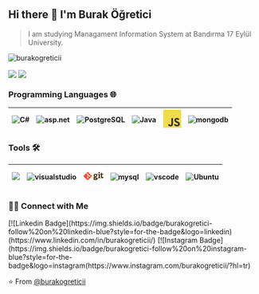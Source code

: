 
## Hi there 👋 I'm Burak Öğretici
> I am studying Managament Information System at Bandırma 17 Eylül University.

<img src="https://komarev.com/ghpvc/?username=burakogreticii" alt="burakogreticii" />


<a href="https://github.com/burakogreticii"><img align="center" src="https://github-readme-stats.vercel.app/api?username=burakogreticii&show_icons=true&bg_color=0d1117&text_color=bdc3c7&title_color=F4D03E&icon_color=F4D03E&hide_border=true" /></a>
<a href="https://github.com/burakogreticii"><img align="center" src="https://github-readme-stats.vercel.app/api/top-langs/?username=burakogreticii&bg_color=0d1117&text_color=bdc3c7&title_color=F4D03E&hide_border=true&layout=compact&langs_count=10" /></a>




### Programming Languages 🌐

|<img src="https://iconape.com/wp-content/files/rr/352323/svg/c-sharp-c-seeklogo.com.svg" alt="C#" width="38">| <img src="http://www.semihduran.com/wp-content/uploads/2014/12/asp_net.png" alt="asp.net" width="38"> |<img src="https://www.mshowto.org/images/articles/2020/08/postgresql-logo.png" alt="PostgreSQL" width="52">|<img src="https://encrypted-tbn0.gstatic.com/images?q=tbn:ANd9GcT_n08xRSb_t7hRRhsEujN4Xbn0ctYfBUZ-qg&usqp=CAU" alt="Java" width="56">|<img src="https://raw.githubusercontent.com/github/explore/80688e429a7d4ef2fca1e82350fe8e3517d3494d/topics/javascript/javascript.png" alt="jQuery" width="36">|<img src="https://encrypted-tbn0.gstatic.com/images?q=tbn:ANd9GcQR0mRZI6MD42MOkJUIA1GUgRmqk7-7pFCgRmgmS27iWa87AxSn8-_g6nMH18lITZMKsFk&usqp=CAU" alt="mongodb" width="52">
|---|---|---|---|---|---|
 

### Tools 🛠️
| <img src="https://upload.wikimedia.org/wikipedia/commons/thumb/9/9c/IntelliJ_IDEA_Icon.svg/2048px-IntelliJ_IDEA_Icon.svg.png" width="40">|  <img src="https://upload.wikimedia.org/wikipedia/commons/thumb/5/59/Visual_Studio_Icon_2019.svg/1200px-Visual_Studio_Icon_2019.svg.png" alt="visualstudio" width="37">| <img src="https://raw.githubusercontent.com/github/explore/80688e429a7d4ef2fca1e82350fe8e3517d3494d/topics/git/git.png" alt="Git" width="40">| <img src="https://upload.wikimedia.org/wikipedia/commons/thumb/2/2d/Visual_Studio_Code_1.18_icon.svg/1200px-Visual_Studio_Code_1.18_icon.svg.png" alt="mysql" alt="sqlserver" width="40">| <img src="https://media.ttmind.com/Media/tech/article_87_10-7-201810-20-54AM.jpg" alt="vscode" width="50"> | <img src="https://user-images.githubusercontent.com/7853266/44114706-9c72dd08-9fd1-11e8-8d9d-6d9d651c75ad.png" alt="Ubuntu" width="40"> |  
|---|---|---|---|---|---|


<h3> 🤝🏻 Connect with Me </h3>
[![Linkedin Badge](https://img.shields.io/badge/burakogretici-follow%20on%20linkedin-blue?style=for-the-badge&logo=linkedin)(https://www.linkedin.com/in/burakogreticii/)
[![Instagram Badge](https://img.shields.io/badge/burakogretici-follow%20on%20instagram-blue?style=for-the-badge&logo=instagram(https://www.instagram.com/burakogreticii/?hl=tr)



⭐️ From [@burakogreticii](https://github.com/burakogreticii)
